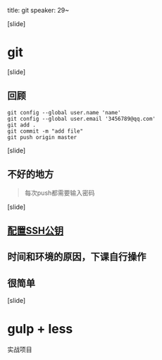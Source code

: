 
title: git
speaker: 29~


[slide]

# git


[slide]

## 回顾
```
git config --global user.name 'name'
git config --global user.email '3456789@qq.com'
git add .
git commit -m "add file"
git push origin master
```

[slide]

## 不好的地方

> 每次push都需要输入密码

[slide]

## [配置SSH公钥](https://coding.net/help/doc/git/ssh-key.html)

## 时间和环境的原因，下课自行操作
## 很简单

[slide]

# gulp + less

实战项目
